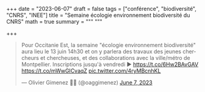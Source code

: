 +++
date = "2023-06-07"
draft = false
tags = ["conférence", "biodiversité", "CNRS", "INEE"]
title = "Semaine écologie environnement biodiversité du CNRS"
math = true
summary = """
"""

+++

<blockquote class="twitter-tweet"><p lang="fr" dir="ltr">Pour Occitanie Est, la semaine &quot;écologie environnement biodiversité&quot; aura lieu le 13 juin 14h30 et on y parlera des travaux des jeunes chercheurs et chercheuses, et des collaborations avec la ville/métro de Montpellier. Inscriptions jusqu&#39;à vendredi ▶️ <a href="https://t.co/6Hw2BAvGAV">https://t.co/6Hw2BAvGAV</a> <a href="https://t.co/mWwGICvaqZ">https://t.co/mWwGICvaqZ</a> <a href="https://t.co/4ryMBcnhKL">pic.twitter.com/4ryMBcnhKL</a></p>&mdash; Olivier Gimenez 🖖🦦 (@oaggimenez) <a href="https://twitter.com/oaggimenez/status/1666358949413625856?ref_src=twsrc%5Etfw">June 7, 2023</a></blockquote> <script async src="https://platform.twitter.com/widgets.js" charset="utf-8"></script> 

